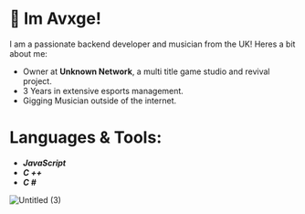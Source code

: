 # 👋 Im Avxge!

I am a passionate backend developer and musician from the UK!
Heres a bit about me:

- Owner at **Unknown Network**, a multi title game studio and revival project.
- 3 Years in extensive esports management.
- Gigging Musician outside of the internet.

# Languages & Tools:

- ***JavaScript***
- ***C ++***
- ***C #***

![Untitled (3)](https://github.com/user-attachments/assets/561a49ba-cccc-4487-962d-2c744de141b7)

